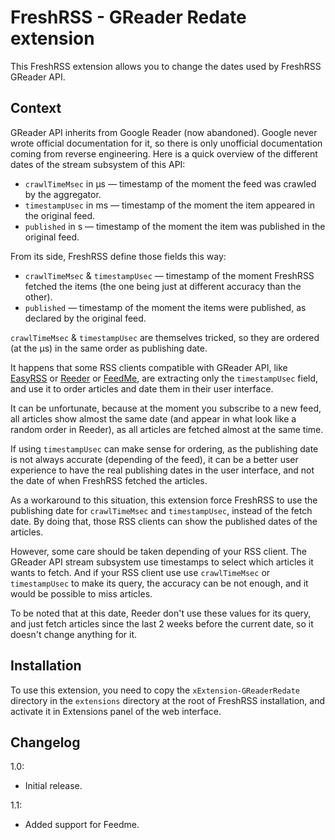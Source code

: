 # FreshRSS - GReader Redate extension

This FreshRSS extension allows you to change the dates used by FreshRSS GReader API.

## Context

GReader API inherits from Google Reader (now abandoned). Google never wrote official documentation for it, so there is only unofficial documentation coming from reverse engineering. Here is a quick overview of the different dates of the stream subsystem of this API:
- `crawlTimeMsec` in µs — timestamp of the moment the feed was crawled by the aggregator.
- `timestampUsec` in ms — timestamp of the moment the item appeared in the original feed.
- `published` in s — timestamp of the moment the item was published in the original feed.

From its side, FreshRSS define those fields this way:
- `crawlTimeMsec` & `timestampUsec` — timestamp of the moment FreshRSS fetched the items (the one being just at different accuracy than the other).
- `published` — timestamp of the moment the items were published, as declared by the original feed.

`crawlTimeMsec` & `timestampUsec` are themselves tricked, so they are ordered (at the µs) in the same order as publishing date.

It happens that some RSS clients compatible with GReader API, like [EasyRSS](https://github.com/Alkarex/EasyRSS) or [Reeder](https://reederapp.com) or [FeedMe](https://github.com/seazon/FeedMe), are extracting only the `timestampUsec` field, and use it to order articles and date them in their user interface.

It can be unfortunate, because at the moment you subscribe to a new feed, all articles show almost the same date (and appear in what look like a random order in Reeder), as all articles are fetched almost at the same time.

If using `timestampUsec` can make sense for ordering, as the publishing date is not always accurate (depending of the feed), it can be a better user experience to have the real publishing dates in the user interface, and not the date of when FreshRSS fetched the articles.

As a workaround to this situation, this extension force FreshRSS to use the publishing date for `crawlTimeMsec` and `timestampUsec`, instead of the fetch date. By doing that, those RSS clients can show the published dates of the articles.

However, some care should be taken depending of your RSS client. The GReader API stream subsystem use timestamps to select which articles it wants to fetch. And if your RSS client use use `crawlTimeMsec` or `timestampUsec` to make its query, the accuracy can be not enough, and it would be possible to miss articles.

To be noted that at this date, Reeder don't use these values for its query, and just fetch articles since the last 2 weeks before the current date, so it doesn't change anything for it.


## Installation

To use this extension, you need to copy the `xExtension-GReaderRedate` directory in the `extensions` directory at the root of FreshRSS installation, and activate it in Extensions panel of the web interface.


## Changelog

1.0:
* Initial release.

1.1:
* Added support for Feedme.
